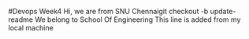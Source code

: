 #Devops Week4
Hi, we are from SNU Chennaigit checkout -b update-readme
We belong to School Of Engineering
This line is added from my local machine
